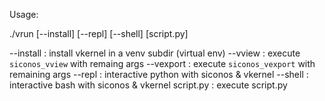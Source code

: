 Usage:

./vrun [--install] [--repl] [--shell] [script.py]

  --install : install vkernel in a venv subdir (virtual env)
  --vview   : execute ``siconos_vview`` with remaing args
  --vexport : execute ``siconos_vexport`` with remaining args
  --repl    : interactive python with siconos & vkernel
  --shell   : interactive bash   with siconos & vkernel
  script.py : execute script.py
  
  
